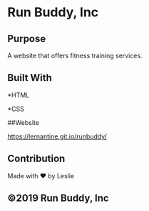 # Run Buddy, Inc


## Purpose

A website that offers fitness training services.

## Built With

*HTML

*CSS

##Website

https://lernantine.git.io/runbuddy/

## Contribution
Made with ❤️ by Leslie


## ©️2019 Run Buddy, Inc 
